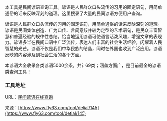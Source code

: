 本工具是民间谚语查询工具。谚语是人民群众口头流传的习用的固定语句，用简单通俗的话来反映深刻的道理。这里搜录了大量的民间谚语方便用户查询。

谚语是人民群众口头流传的习用的固定语句，用简单通俗的话来反映深刻的道理。 谚语是民间集体创造、广为口传、言简意赅并较为定型的艺术语句，是民众丰富智慧和普遍经验的规律性总结。恰当地运用谚语可使语言活泼风趣，增强文章的表现力。谚语多半在民间口语中广泛流传，表达人们丰富的社会生活经验，闪耀着人民智慧的光芒。谚语不仅是我们中华民族的结晶，同时在外国也收到广泛应用。谚语反映的内容涉及到社会生活的各个方面。

本谚语大全收录各类谚语5000余条，共计69类；涵盖方面广，是目前最全的谚语类查询工具！

### 工具地址
URL：[民间谚语在线查询](https://www.fly63.com/tool/yanyu/)

来源：[https://www.fly63.com/tool/detial/145](https://www.fly63.com/tool/detial/145)
